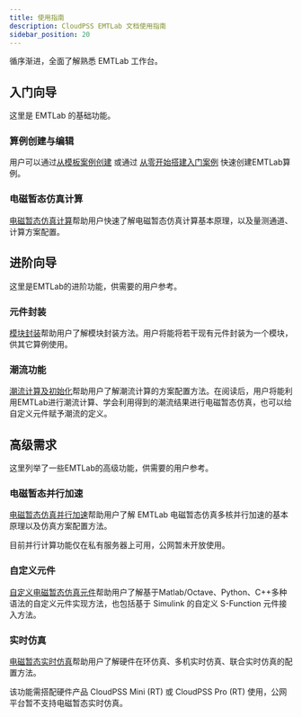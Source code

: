 ```yaml
---
title: 使用指南
description: CloudPSS EMTLab 文档使用指南
sidebar_position: 20
---
```


循序渐进，全面了解熟悉 EMTLab 工作台。

## 入门向导

这里是 EMTLab 的基础功能。

### 算例创建与编辑

用户可以通过[从模板案例创建](../30-quick-start/10-start-from-template/index.md) 或通过 
[从零开始搭建入门案例](../30-quick-start/20-start-from-scratch/index.md) 快速创建EMTLab算例。

### 电磁暂态仿真计算

[电磁暂态仿真计算](../50-emts/index.md)帮助用户快速了解电磁暂态仿真计算基本原理，以及量测通道、计算方案配置。

## 进阶向导

这里是EMTLab的进阶功能，供需要的用户参考。

### 元件封装

[模块封装](../40-simstudio/30-modeling/40-module-packaging/index.md)帮助用户了解模块封装方法。用户将能将若干现有元件封装为一个模块，供其它算例使用。


### 潮流功能

[潮流计算及初始化](../60-power-flow/index.md)帮助用户了解潮流计算的方案配置方法。在阅读后，用户将能利用EMTLab进行潮流计算、学会利用得到的潮流结果进行电磁暂态仿真，也可以给自定义元件赋予潮流的定义。

## 高级需求

这里列举了一些EMTLab的高级功能，供需要的用户参考。

### 电磁暂态并行加速

[电磁暂态仿真并行加速](../70-parallel-acceleration/index.md)帮助用户了解 EMTLab 电磁暂态仿真多核并行加速的基本原理以及仿真方案配置方法。

目前并行计算功能仅在私有服务器上可用，公网暂未开放使用。

### 自定义元件

[自定义电磁暂态仿真元件](../50-emts/50-user-defined/index.md)帮助用户了解基于Matlab/Octave、Python、C++多种语法的自定义元件实现方法，也包括基于 Simulink 的自定义 S-Function 元件接入方法。

### 实时仿真

[电磁暂态实时仿真](../80-emts-rt/index.md)帮助用户了解硬件在环仿真、多机实时仿真、联合实时仿真的配置方法。

该功能需搭配硬件产品 CloudPSS Mini (RT) 或 CloudPSS Pro (RT) 使用，公网平台暂不支持电磁暂态实时仿真。
